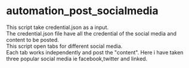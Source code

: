 # automation_post_socialmedia
This script take credential.json as a input.	
The credential.json file have all the credential of the social media and content to be posted.	
This script open tabs for different social media.	
Each tab works independently and post the "content".
Here i have taken three popular social media ie facebook,twitter and linked.


